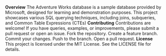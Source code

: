 **Overview**
The Adventure Works database is a sample database provided by Microsoft, designed for learning and demonstration purposes. 
This project showcases various SQL querying techniques, including joins, subqueries, and Common Table Expressions (CTEs)
**Contributing**
Contributions are welcome! If you have queries, examples, or improvements, please submit a pull request or open an issue.
Fork the repository.
Create a feature branch.
Commit your changes.
Push to the branch.
Open a pull request.
**License**
This project is licensed under the MIT License. See the LICENSE file for details.
